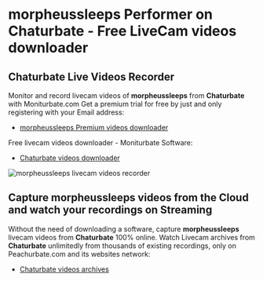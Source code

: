 # morpheussleeps Performer on Chaturbate - Free LiveCam videos downloader

## Chaturbate Live Videos Recorder

Monitor and record livecam videos of **morpheussleeps** from **Chaturbate** with Moniturbate.com
Get a premium trial for free by just and only registering with your Email address:
* [morpheussleeps Premium videos downloader](https://moniturbate.com/request-demo-licence-key.html)

Free livecam videos downloader - Moniturbate Software:
* [Chaturbate videos downloader](https://moniturbate.com/moniturbate-download-software.html)

![morpheussleeps livecam videos recorder](https://peachurnet.com/templates/moniturbate-software.png)


## Capture morpheussleeps videos from the Cloud and watch your recordings on Streaming

Without the need of downloading a software, capture **morpheussleeps** livecam videos from **Chaturbate** 100% online.
Watch Livecam archives from **Chaturbate** unlimitedly from thousands of existing recordings, only on Peachurbate.com and its websites network:
* [Chaturbate videos archives](https://peachurnet.com/)